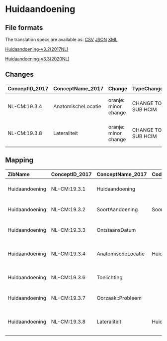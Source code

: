 # Huidaandoening
## File formats

The translation specs are available as: 
[CSV](../csv/Huidaandoening.csv) [JSON](../json/Huidaandoening.json) [XML](../xml/Huidaandoening.xml)



[Huidaandoening-v3.2(2017NL)](https://zibs.nl/wiki/Huidaandoening-v3.2(2017NL))

[Huidaandoening-v3.3(2020NL)](https://zibs.nl/wiki/Huidaandoening-v3.3(2020NL))









## Changes

| ConceptID_2017   | ConceptName_2017   | Change               | TypeChange         | Impact_heen   | TRANSLATIE_spec_heen   | Impact_terug   | TRANSLATIE_spec_terug   | Omschrijving                                            |
|:-----------------|:-------------------|:---------------------|:-------------------|:--------------|:-----------------------|:---------------|:------------------------|:--------------------------------------------------------|
| NL-CM:19.3.4     | AnatomischeLocatie | oranje: minor change | CHANGE TO SUB HCIM | Medium        | source -> target       | Medium         | source -> target        | nieuwe verwijzing naar sub-bouwsteen anatomischeLocatie |
| NL-CM:19.3.8     | Lateraliteit       | oranje: minor change | CHANGE TO SUB HCIM | Medium        | source -> target       | Medium         | source -> target        | nieuwe verwijzing naar sub-bouwsteen anatomischeLocatie |

## Mapping

| ZibName        | ConceptID_2017   | ConceptName_2017   | Codelists_2017                            | Change                  | ConceptID_2020   | ConceptName_2020   | Codelists_2020           | Bits     | Omschrijving                                            | TypeChange         | Impact_heen   | TRANSLATIE_spec_heen   | Impact_terug   | TRANSLATIE_spec_terug   |
|:---------------|:-----------------|:-------------------|:------------------------------------------|:------------------------|:-----------------|:-------------------|:-------------------------|:---------|:--------------------------------------------------------|:-------------------|:--------------|:-----------------------|:---------------|:------------------------|
| Huidaandoening | NL-CM:19.3.1     | Huidaandoening     |                                           | groen: geen wijzigingen | NL-CM:19.3.1     | Huidaandoening     |                          |          |                                                         |                    |               |                        |                |                         |
| Huidaandoening | NL-CM:19.3.2     | SoortAandoening    | SoortAandoeningCodelijst                  | groen: geen wijzigingen | NL-CM:19.3.2     | SoortAandoening    | SoortAandoeningCodelijst |          |                                                         |                    |               |                        |                |                         |
| Huidaandoening | NL-CM:19.3.3     | OntstaansDatum     |                                           | groen: geen wijzigingen | NL-CM:19.3.3     | OntstaansDatum     |                          |          |                                                         |                    |               |                        |                |                         |
| Huidaandoening | NL-CM:19.3.4     | AnatomischeLocatie | HuidaandoeningAnatomischeLocatieCodelijst | oranje: minor change    | NL-CM:19.1.14    | Locatie            | LocatieCodelijst         | ZIB-1116 | nieuwe verwijzing naar sub-bouwsteen anatomischeLocatie | CHANGE TO SUB HCIM | Medium        | source -> target       | Medium         | source -> target        |
| Huidaandoening | NL-CM:19.3.6     | Toelichting        |                                           | groen: geen wijzigingen | NL-CM:19.3.6     | Toelichting        |                          |          |                                                         |                    |               |                        |                |                         |
| Huidaandoening | NL-CM:19.3.7     | Oorzaak::Probleem  |                                           | groen: geen wijzigingen | NL-CM:19.3.7     | Oorzaak::Probleem  |                          |          |                                                         |                    |               |                        |                |                         |
| Huidaandoening | NL-CM:19.3.8     | Lateraliteit       | HuidaandoeningLateraliteitCodelijst       | oranje: minor change    | NL-CM:19.1.14    | Lateraliteit       | LateraliteitCodelijst    | ZIB-1116 | nieuwe verwijzing naar sub-bouwsteen anatomischeLocatie | CHANGE TO SUB HCIM | Medium        | source -> target       | Medium         | source -> target        |

